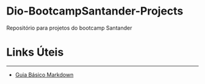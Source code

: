 # Dio-BootcampSantander-Projects
 Repositório para projetos do bootcamp Santander

# Links Úteis
_______________________________________________________________________________________________________________
* [Guia Básico Markdown](https://docs.pipz.com/central-de-ajuda/learning-center/guia-basico-de-markdown#open)
